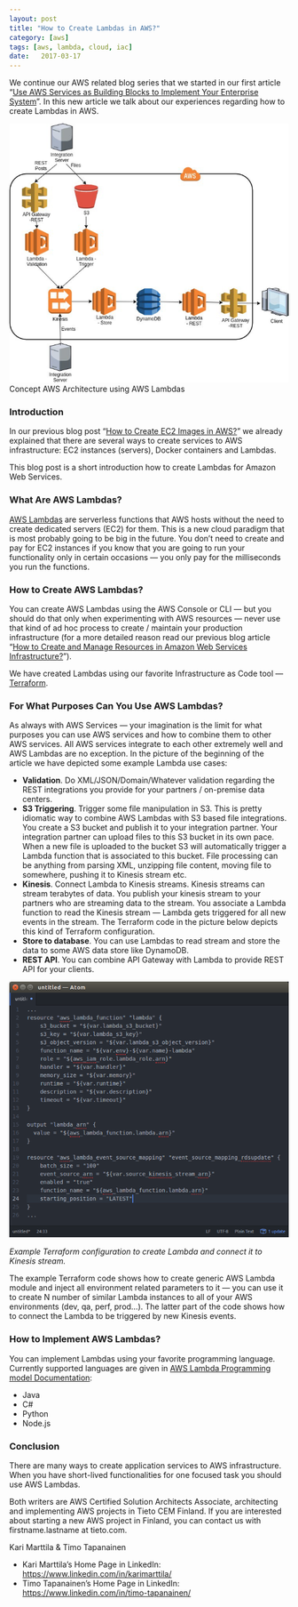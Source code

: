 ```yaml
---
layout: post
title: "How to Create Lambdas in AWS?"
category: [aws]
tags: [aws, lambda, cloud, iac]
date:	2017-03-17
---
```


  We continue our AWS related blog series that we started in our first article “[Use AWS Services as Building Blocks to Implement Your Enterprise System](https://medium.com/tieto-developers/use-aws-services-as-building-blocks-to-implement-your-enterprise-system-598676a0ee49#)”. In this new article we talk about our experiences regarding how to create Lambdas in AWS.

![](/img/2017-03-17-how-to-create-lambdas-in-aws_img_1.jpeg)Concept AWS Architecture using AWS Lambdas

### Introduction

In our previous blog post “[How to Create EC2 Images in AWS?](https://medium.com/tieto-developers/how-to-create-ec2-images-in-aws-a27b1afc97c6#)” we already explained that there are several ways to create services to AWS infrastructure: EC2 instances (servers), Docker containers and Lambdas.

This blog post is a short introduction how to create Lambdas for Amazon Web Services.

### **What Are AWS Lambdas?**

[AWS Lambdas](https://aws.amazon.com/lambda/) are serverless functions that AWS hosts without the need to create dedicated servers (EC2) for them. This is a new cloud paradigm that is most probably going to be big in the future. You don’t need to create and pay for EC2 instances if you know that you are going to run your functionality only in certain occasions — you only pay for the milliseconds you run the functions.

### **How to Create AWS Lambdas?**

You can create AWS Lambdas using the AWS Console or CLI — but you should do that only when experimenting with AWS resources — never use that kind of ad hoc process to create / maintain your production infrastructure (for a more detailed reason read our previous blog article “[How to Create and Manage Resources in Amazon Web Services Infrastructure?](https://medium.com/tieto-developers/how-to-create-and-manage-resources-in-amazon-web-services-infrastructure-f9af85b77c4a#)”).

We have created Lambdas using our favorite Infrastructure as Code tool — [Terraform](https://www.terraform.io/).

### **For What Purposes Can You Use AWS Lambdas?**

As always with AWS Services — your imagination is the limit for what purposes you can use AWS services and how to combine them to other AWS services. All AWS services integrate to each other extremely well and AWS Lambdas are no exception. In the picture of the beginning of the article we have depicted some example Lambda use cases:

* **Validation**. Do XML/JSON/Domain/Whatever validation regarding the REST integrations you provide for your partners / on-premise data centers.
* **S3 Triggering**. Trigger some file manipulation in S3. This is pretty idiomatic way to combine AWS Lambdas with S3 based file integrations. You create a S3 bucket and publish it to your integration partner. Your integration partner can upload files to this S3 bucket in its own pace. When a new file is uploaded to the bucket S3 will automatically trigger a Lambda function that is associated to this bucket. File processing can be anything from parsing XML, unzipping file content, moving file to somewhere, pushing it to Kinesis stream etc.
* **Kinesis**. Connect Lambda to Kinesis streams. Kinesis streams can stream terabytes of data. You publish your kinesis stream to your partners who are streaming data to the stream. You associate a Lambda function to read the Kinesis stream — Lambda gets triggered for all new events in the stream. The Terraform code in the picture below depicts this kind of Terraform configuration.
* **Store to database**. You can use Lambdas to read stream and store the data to some AWS data store like DynamoDB.
* **REST API**. You can combine API Gateway with Lambda to provide REST API for your clients.

![](/img/2017-03-17-how-to-create-lambdas-in-aws_img_2.png)

*Example Terraform configuration to create Lambda and connect it to Kinesis stream.*

The example Terraform code shows how to create generic AWS Lambda module and inject all environment related parameters to it — you can use it to create N number of similar Lambda instances to all of your AWS environments (dev, qa, perf, prod…). The latter part of the code shows how to connect the Lambda to be triggered by new Kinesis events.

### **How to Implement AWS Lambdas?**

You can implement Lambdas using your favorite programming language. Currently supported languages are given in [AWS Lambda Programming model Documentation](http://docs.aws.amazon.com/lambda/latest/dg/programming-model-v2.html):

* Java
* C#
* Python
* Node.js
### Conclusion

There are many ways to create application services to AWS infrastructure. When you have short-lived functionalities for one focused task you should use AWS Lambdas.

Both writers are AWS Certified Solution Architects Associate, architecting and implementing AWS projects in Tieto CEM Finland. If you are interested about starting a new AWS project in Finland, you can contact us with firstname.lastname at tieto.com.

Kari Marttila & Timo Tapanainen

* Kari Marttila’s Home Page in LinkedIn: <https://www.linkedin.com/in/karimarttila/>
* Timo Tapanainen’s Home Page in LinkedIn: <https://www.linkedin.com/in/timo-tapanainen/>
  
